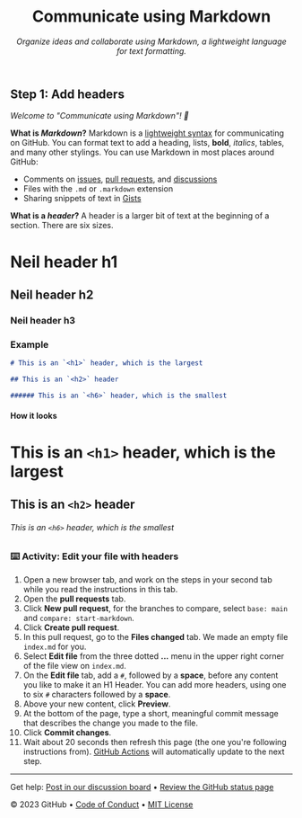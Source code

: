 <header>

<!--
  <<< Author notes: Course header >>>
  Include a 1280×640 image, course title in sentence case, and a concise description in emphasis.
  In your repository settings: enable template repository, add your 1280×640 social image, auto delete head branches.
  Add your open source license, GitHub uses MIT license.
-->

# Communicate using Markdown

_Organize ideas and collaborate using Markdown, a lightweight language for text formatting._

</header>

<!--
  <<< Author notes: Step 1 >>>
  Choose 3-5 steps for your course.
  The first step is always the hardest, so pick something easy!
  Link to docs.github.com for further explanations.
  Encourage users to open new tabs for steps!
-->

## Step 1: Add headers

_Welcome to "Communicate using Markdown"! :wave:_

**What is _Markdown_?** Markdown is a [lightweight syntax](https://docs.github.com/github/writing-on-github/getting-started-with-writing-and-formatting-on-github/basic-writing-and-formatting-syntax) for communicating on GitHub. You can format text to add a heading, lists, **bold**, _italics_, tables, and many other stylings. You can use Markdown in most places around GitHub:

- Comments on [issues](https://docs.github.com/issues/tracking-your-work-with-issues/about-issues), [pull requests](https://docs.github.com/pull-requests/collaborating-with-pull-requests/proposing-changes-to-your-work-with-pull-requests/about-pull-requests), and [discussions](https://docs.github.com/discussions/collaborating-with-your-community-using-discussions/about-discussions)
- Files with the `.md` or `.markdown` extension
- Sharing snippets of text in [Gists](https://docs.github.com/github/writing-on-github/editing-and-sharing-content-with-gists/creating-gists)

**What is a _header_?** A header is a larger bit of text at the beginning of a section. There are six sizes.

# Neil header h1
## Neil header h2
### Neil header h3

### Example

```md
# This is an `<h1>` header, which is the largest

## This is an `<h2>` header

###### This is an `<h6>` header, which is the smallest
```

#### How it looks

# This is an `<h1>` header, which is the largest

## This is an `<h2>` header

###### This is an `<h6>` header, which is the smallest

### :keyboard: Activity: Edit your file with headers

1. Open a new browser tab, and work on the steps in your second tab while you read the instructions in this tab.
1. Open the **pull requests** tab.
1. Click **New pull request**, for the branches to compare, select `base: main` and `compare: start-markdown`.
1. Click **Create pull request**.
1. In this pull request, go to the **Files changed** tab. We made an empty file `index.md` for you.
1. Select **Edit file** from the three dotted **...** menu in the upper right corner of the file view on `index.md`.
1. On the **Edit file** tab, add a `#`, followed by a **space**, before any content you like to make it an H1 Header. You can add more headers, using one to six `#` characters followed by a **space**.
1. Above your new content, click **Preview**.
1. At the bottom of the page, type a short, meaningful commit message that describes the change you made to the file.
1. Click **Commit changes**.
1. Wait about 20 seconds then refresh this page (the one you're following instructions from). [GitHub Actions](https://docs.github.com/en/actions) will automatically update to the next step.

<footer>

<!--
  <<< Author notes: Footer >>>
  Add a link to get support, GitHub status page, code of conduct, license link.
-->

---

Get help: [Post in our discussion board](https://github.com/orgs/skills/discussions/categories/communicate-using-markdown) &bull; [Review the GitHub status page](https://www.githubstatus.com/)

&copy; 2023 GitHub &bull; [Code of Conduct](https://www.contributor-covenant.org/version/2/1/code_of_conduct/code_of_conduct.md) &bull; [MIT License](https://gh.io/mit)

</footer>
